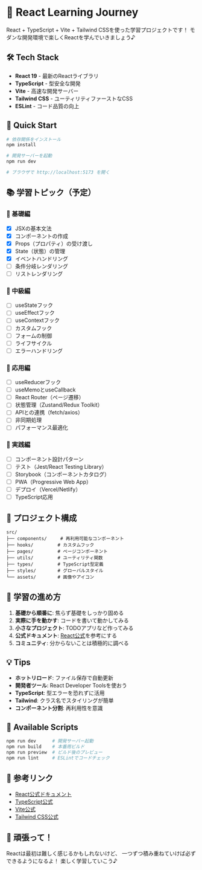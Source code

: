 # 🚀 React Learning Journey

React + TypeScript + Vite + Tailwind CSSを使った学習プロジェクトです！
モダンな開発環境で楽しくReactを学んでいきましょう♪

## 🛠️ Tech Stack

- **React 19** - 最新のReactライブラリ
- **TypeScript** - 型安全な開発
- **Vite** - 高速な開発サーバー
- **Tailwind CSS** - ユーティリティファーストなCSS
- **ESLint** - コード品質の向上

## 🚀 Quick Start

```bash
# 依存関係をインストール
npm install

# 開発サーバーを起動
npm run dev

# ブラウザで http://localhost:5173 を開く
```

## 📚 学習トピック（予定）

### 🌱 基礎編
- [x] JSXの基本文法
- [x] コンポーネントの作成
- [x] Props（プロパティ）の受け渡し
- [x] State（状態）の管理
- [x] イベントハンドリング
- [ ] 条件分岐レンダリング
- [ ] リストレンダリング

### 🌿 中級編
- [ ] useStateフック
- [ ] useEffectフック
- [ ] useContextフック
- [ ] カスタムフック
- [ ] フォームの制御
- [ ] ライフサイクル
- [ ] エラーハンドリング

### 🌳 応用編
- [ ] useReducerフック
- [ ] useMemoとuseCallback
- [ ] React Router（ページ遷移）
- [ ] 状態管理（Zustand/Redux Toolkit）
- [ ] APIとの連携（fetch/axios）
- [ ] 非同期処理
- [ ] パフォーマンス最適化

### 🚀 実践編
- [ ] コンポーネント設計パターン
- [ ] テスト（Jest/React Testing Library）
- [ ] Storybook（コンポーネントカタログ）
- [ ] PWA（Progressive Web App）
- [ ] デプロイ（Vercel/Netlify）
- [ ] TypeScript応用

## 📁 プロジェクト構成

```
src/
├── components/     # 再利用可能なコンポーネント
├── hooks/         # カスタムフック
├── pages/         # ページコンポーネント
├── utils/         # ユーティリティ関数
├── types/         # TypeScript型定義
├── styles/        # グローバルスタイル
└── assets/        # 画像やアイコン
```

## 🎯 学習の進め方

1. **基礎から順番に**: 焦らず基礎をしっかり固める
2. **実際に手を動かす**: コードを書いて動かしてみる
3. **小さなプロジェクト**: TODOアプリなど作ってみる
4. **公式ドキュメント**: [React公式](https://react.dev/)を参考にする
5. **コミュニティ**: 分からないことは積極的に調べる

## 💡 Tips

- **ホットリロード**: ファイル保存で自動更新
- **開発者ツール**: React Developer Toolsを使おう
- **TypeScript**: 型エラーを恐れずに活用
- **Tailwind**: クラス名でスタイリングが簡単
- **コンポーネント分割**: 再利用性を意識

## 🔧 Available Scripts

```bash
npm run dev      # 開発サーバー起動
npm run build    # 本番用ビルド
npm run preview  # ビルド後のプレビュー
npm run lint     # ESLintでコードチェック
```

## 📖 参考リンク

- [React公式ドキュメント](https://react.dev/)
- [TypeScript公式](https://www.typescriptlang.org/)
- [Vite公式](https://vite.dev/)
- [Tailwind CSS公式](https://tailwindcss.com/)

## 🎉 頑張って！

Reactは最初は難しく感じるかもしれないけど、
一つずつ積み重ねていけば必ずできるようになるよ！
楽しく学習していこう♪
